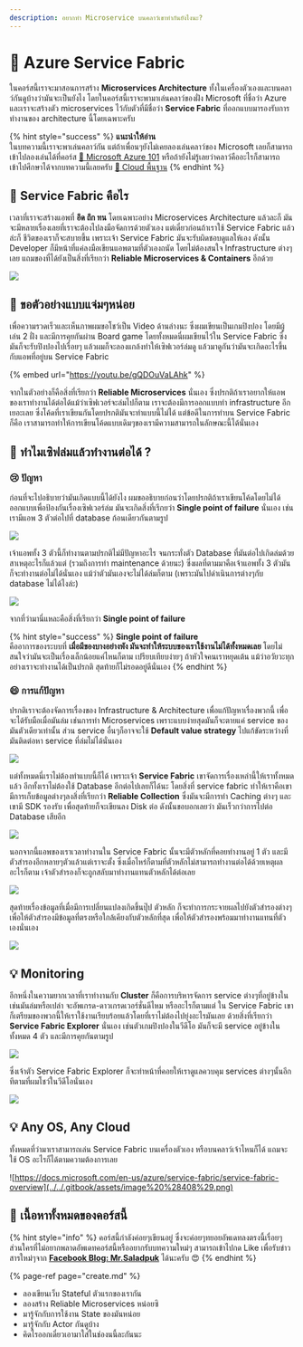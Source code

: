 ```yaml
---
description: อยากทำ Microservice บนคลาว์เขาทำกันยังไงนะ?
---
```


# 👶 Azure Service Fabric

ในคอร์สนี้เราจะมาสอนการสร้าง **Microservices Architecture** ทั้งในเครื่องตัวเองและบนคลาว์กันดูบ้างว่ามันจะเป็นยังไง โดยในคอร์สนี้เราจะพามาเล่นคลาว์ของฝั่ง Microsoft ที่ชื่อว่า Azure และเราจะสร้างตัว microservices ไว้กับตัวที่มีชื่อว่า **Service Fabric** ที่ออกแบบมารองรับการทำงานของ architecture นี้โดยเฉพาะครับ

{% hint style="success" %}
**แนะนำให้อ่าน**  
ในบทความนี้เราจะพาเล่นคลาว์กัน แต่ถ้าเพื่อนๆยังไม่เคยลองเล่นคลาว์ของ Microsoft เลยก็สามารถเข้าไปลองเล่นได้ที่คอร์ส [👶 Microsoft Azure 101](https://saladpuk.gitbook.io/learn/cloud/azure101) หรือถ้ายังไม่รู้เลยว่าคลาว์คืออะไรก็สามารถเข้าไปศึกษาได้จากบทความนี้เลยครับ [👶 Cloud พื้นฐาน](https://saladpuk.gitbook.io/learn/basic/cloud101)
{% endhint %}

## 🤔 Service Fabric คือไร

เวลาที่เราจะสร้างแอพที่ **อึด ถึก ทน** โดยเฉพาะอย่าง Microservices Architecture แล้วละก็ มันจะมีหลายเรื่องเลยที่เราจะต้องไปลงมือจัดการด้วยตัวเอง แต่เดี๋ยวก่อนถ้าเราใช้ Service Fabric แล้วล่ะก็ ชีวิตของเราก็จะสบายขึ้น เพราะเจ้า Service Fabric มันจะรับผิดชอบดูแลให้เอง ดังนั้น Developer ก็มีหน้าที่แค่ลงมือเขียนแอพตามที่ตัวเองถนัด โดยไม่ต้องสนใจ Infrastructure ต่างๆเลย แถมของที่ได้ยังเป็นสิ่งที่เรียกว่า **Reliable Microservices & Containers** อีกด้วย

![](../../.gitbook/assets/image%20%28479%29.png)

## 🤔 ขอตัวอย่างแบบแจ่มๆหน่อย

เพื่อความรวดเร็วและเห็นภาพผมขอโชว์เป็น Video ด้านล่างนะ ซึ่งผมเขียนเป็นเกมปิงปอง โดยมีผู้เล่น 2 ฝั่ง และมีการคุยกันผ่าน Board game โดยทั้งหมดนี่ผมเขียนไว้ใน Service Fabric ซึ่งมันก็จะรับปิงปองไปเรื่อยๆ แล้วผมก็จะลองแกล้งทำให้เซิฟเวอร์ล่มดู แล้วมาดูกันว่ามันจะเกิดอะไรขึ้นกับแอพที่อยู่บน Service Fabric

{% embed url="https://youtu.be/gQDOuVaLAhk" %}

จากในตัวอย่างก็คือสิ่งที่เรียกว่า **Reliable Microservices** นั่นเอง ซึ่งปรกติถ้าเราอยากให้แอพของเราทำงานได้ต่อได้แม้ว่าเซิฟเวอร์จะล่มไปก็ตาม เราจะต้องมีการออกแบบทำ infrastructure อีกเยอะเลย ซึ่งโค้ดที่เราเขียนกันโดยปรกติมันจะทำแบบนี้ไม่ได้ แต่ข้อดีในการทำบน Service Fabric ก็คือ เราสามารถทำให้การเขียนโค้ดแบบเดิมๆของเรามีความสามารถในลักษณะนี้ได้นั่นเอง

## 🤔 ทำไมเซิฟล่มแล้วทำงานต่อได้ ?

### 😢 ปัญหา

ก่อนที่จะไปอธิบายว่ามันเกิดแบบนี้ได้ยังไง ผมขออธิบายก่อนว่าโดยปรกติถ้าเราเขียนโค้ดโดยไม่ได้ออกแบบเพื่อป้องกันเรื่องเซิฟเวอร์ล่ม มันจะเกิดสิ่งที่เรีกยว่า **Single point of failure** นั่นเอง เช่น เรามีแอพ 3 ตัวต่อไปที่ database ก้อนเดียวกันตามรูป

![](../../.gitbook/assets/image%20%28314%29.png)

เจ้าแอพทั้ง 3 ตัวนี้ก็ทำงานตามปรกติไม่มีปัญหาอะไร จนกระทั่งตัว Database ที่มันต่อไปเกิดล่มด้วยสาเหตุอะไรก็แล้วแต่ \(รวมถึงการทำ maintenance ด้วยนะ\) ซึ่งผลที่ตามมาคือเจ้าแอพทั้ง 3 ตัวมันก็จะทำงานต่อไม่ได้นั่นเอง แม้ว่าตัวมันเองจะไม่ได้ล่มก็ตาม \(เพราะมันไปดำเนินการต่างๆกับ database ไม่ได้ไงล่ะ\)

![](../../.gitbook/assets/image%20%28145%29.png)

จากที่ว่ามานี่แหละคือสิ่งที่เรียกว่า **Single point of failure**

{% hint style="success" %}
**Single point of failure**  
คืออาการของระบบที่ **เมื่อมีของบางอย่างพัง มันจะทำให้ระบบของเราใช้งานไม่ได้ทั้งหมดเลย** โดยไม่สนใจว่ามันจะเป็นเรื่องเล็กน้อยแค่ไหนก็ตาม เปรียบเทียบง่ายๆ ถ้าหัวใจคนเราหยุดเต้น แม้ว่าอวัยวะทุกอย่างเราจะทำงานได้เป็นปรกติ สุดท้ายก็ไม่รอดอยู่ดีนั่นเอง
{% endhint %}

### 😄 การแก้ปัญหา

ปรกติเราจะต้องจัดการเรื่องของ Infrastructure & Architecture เพื่อแก้ปัญหาเรื่องพวกนี้ เพื่อจะได้รับมือเมื่อมันล่ม เช่นการทำ Microservices เพราะแบบง่ายสุดมันก็จะตายแค่ service ของมันตัวเดียวเท่านั้น ส่วน service อื่นๆก็อาจจะใช้ **Default value strategy** ไปแก้ขัดระหว่างที่มันติดต่อหา service ที่ล่มไม่ได้นั่นเอง

![](../../.gitbook/assets/image%20%28469%29.png)

แต่ทั้งหมดนี่เราไม่ต้องทำแบบนี้ก็ได้ เพราะเจ้า **Service Fabric** เขาจัดการเรื่องเหล่านี้ให้เราทั้งหมดแล้ว อีกทั้งเราไม่ต้องใช้ Database อีกต่อไปเลยก็ได้นะ โดยสิ่งที่ service fabric ทำให้เราคือเขามีการเก็บข้อมูลต่างๆลงสิ่งที่เรียกว่า **Reliable Collection** ซึ่งมันจะมีการทำ Caching ต่างๆ และเขามี SDK รองรับ เพื่อสุดท้ายก็จะเขียนลง Disk ต่อ ดังนั้นขอบอกเลยว่า มันเร็วกว่าการไปต่อ Database เสียอีก

![](../../.gitbook/assets/image%20%28523%29.png)

นอกจากนี้แอพของเราเวลาทำงานใน Service Fabric นั้นจะมีตัวหลักที่คอยทำงานอยู่ 1 ตัว และมีตัวสำรองอีกหลายๆตัวแล้วแต่เราจะตั้ง ซึ่งเมื่อไหร่ก็ตามที่ตัวหลักไม่สามารถทำงานต่อได้ด้วยเหตุผลอะไรก็ตาม เจ้าตัวสำรองก็จะถูกสลับมาทำงานแทนตัวหลักได้ต่อเลย

![](../../.gitbook/assets/image%20%2827%29.png)

สุดท้ายเรื่องข้อมูลที่เมื่อมีการเปลี่ยนแปลงเกิดขึ้นปุ๊ป ตัวหลัก ก็จะทำการกระจายผลไปยังตัวสำรองต่างๆ เพื่อให้ตัวสำรองมีข้อมูลที่ตรงหรือใกล้เคียงกับตัวหลักที่สุด เพื่อให้ตัวสำรองพร้อมมาทำงานแทนที่ตัวเองนั่นเอง

![](../../.gitbook/assets/image%20%28646%29.png)

## 💡 Monitoring

อีกหนึ่งในความยากเวลาที่เราทำงานกับ **Cluster** ก็คือการบริหารจัดการ service ต่างๆที่อยู่ข้างใน เช่นมันล่มหรือเปล่า จะอัพเกรด-ดาวเกรดเวอร์ชั่นดีไหม หรืออะไรก็ตามแต่ ใน Service Fabric เขาก็เตรียมของพวกนี้ให้เราใช้งานเรียบร้อยแล้วโดยที่เราไม่ต้องไปยุ่งอะไรมันเลย ด้วยสิ่งที่เรียกว่า **Service Fabric Explorer** นั่นเอง เช่นตัวเกมปิงปองในวีดีโอ มันก็จะมี service อยู่ข้างในทั้งหมด 4 ตัว และมีการคุยกันตามรูป

![](../../.gitbook/assets/image%20%28123%29.png)

ซึ่งเจ้าตัว Service Fabric Explorer ก็จะทำหน้าที่คอยให้เราดูแลควบคุม services ต่างๆนั้นอีกทีตามที่ผมโชว์ในวีดีโอนั่นเอง

![](../../.gitbook/assets/image%20%2843%29.png)

## 💡 Any OS, Any Cloud

ทั้งหมดที่ว่ามาเราสามารถเล่น Service Fabric บนเครื่องตัวเอง หรือบนคลาว์เจ้าไหนก็ได้ แถมจะใช้ OS อะไรก็ได้ตามความต้องการเลย

![https://docs.microsoft.com/en-us/azure/service-fabric/service-fabric-overview](../../.gitbook/assets/image%20%28408%29.png)

## 🧭 เนื้อหาทั้งหมดของคอร์สนี้

{% hint style="info" %}
คอร์สนี้กำลังค่อยๆเขียนอยู่ ซึ่งจะค่อยๆทยอยอัพเดทลงตรงนี้เรื่อยๆ ส่วนใครที่ไม่อยากพลาดอัพเดทคอร์สนี้หรืออยากรับบทความใหม่ๆ สามารถเข้าไปกด Like เพื่อรับข่าวสารใหม่ๆจาก [**Facebook Blog: Mr.Saladpuk**](https://www.facebook.com/mr.saladpuk) ได้นะครับ 😍
{% endhint %}

{% page-ref page="create.md" %}

* ลองเขียนเว็บ Stateful ตัวแรกของเรากัน
* ลองสร้าง Reliable Microservices หน่อยซิ
* มารู้จักกับการใช้งาน State ของมันหน่อย
* มารู้จักกับ Actor กันดูบ้าง
* คิดไรออกเดี๋ยวเอามาใส่ในช่องนนี้ละกันนะ

